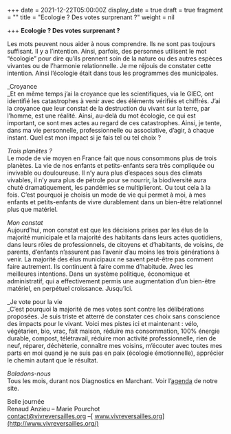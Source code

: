 +++
date = 2021-12-22T05:00:00Z
display_date = true
draft = true
fragment = ""
title = "Ecologie ? Des votes surprenant ?"
weight = nil

+++
**Ecologie ? Des votes surprenant ?**

Les mots peuvent nous aider à nous comprendre. Ils ne sont pas toujours suffisant. Il y a l’intention. Ainsi, parfois, des personnes utilisent le mot “écologie” pour dire qu’ils prennent soin de la nature ou des autres espèces vivantes ou de l’harmonie relationnelle. Je me réjouis de constater cette intention. Ainsi l’écologie était dans tous les programmes des municipales.

_Croyance  
_Et en même temps j’ai la croyance que les scientifiques, via le GIEC, ont identifié les catastrophes à venir avec des éléments vérifiés et chiffrés. J’ai la croyance que leur constat de la destruction du vivant sur la terre, par l’homme, est une réalité. Ainsi, au-delà du mot écologie, ce qui est important, ce sont mes actes au regard de ces catastrophes. Ainsi, je tente, dans ma vie personnelle, professionnelle ou associative, d’agir, à chaque instant. Quel est mon impact si je fais tel ou tel choix ?

_Trois planètes ?_  
Le mode de vie moyen en France fait que nous consommons plus de trois planètes. La vie de nos enfants et petits-enfants sera très compliquée ou invivable ou douloureuse. Il n’y aura plus d’espaces sous des climats vivables, il n’y aura plus de pétrole pour se nourrir, la biodiversité aura chuté dramatiquement, les pandémies se multiplieront. Ou tout cela à la fois. C’est pourquoi je choisis un mode de vie qui permet à moi, à mes enfants et petits-enfants de vivre durablement dans un bien-être relationnel plus que matériel.

_Mon constat_   
Aujourd’hui, mon constat est que les décisions prises par les élus de la majorité municipale et la majorité des habitants dans leurs actes quotidiens, dans leurs rôles de professionnels, de citoyens et d’habitants, de voisins, de parents, d’enfants n’assurent pas l’avenir d’au moins les trois générations à venir. La majorité des élus municipaux ne savent peut-être pas comment faire autrement. Ils continuent à faire comme d’habitude. Avec les meilleures intentions. Dans un système politique, économique et administratif, qui a effectivement permis une augmentation d’un bien-être matériel, en perpétuel croissance. Jusqu’ici.

_Je vote pour la vie  
_C’est pourquoi la majorité de mes votes sont contre les délibérations proposées. Je suis triste et atterré de constater ces choix sans conscience des impacts pour le vivant. Voici mes pistes ici et maintenant : vélo, végétarien, bio, vrac, fait maison, réduire ma consommation, 100% énergie durable, compost, télétravail, réduire mon activité professionnelle, rien de neuf, réparer, déchèterie, connaître mes voisins, m’écouter avec toutes mes parts en moi quand je ne suis pas en paix (écologie émotionnelle), apprécier le chemin autant que le résultat.

_Baladons-nous_  
Tous les mois, durant nos Diagnostics en Marchant. Voir l’[agenda](https://vivreversailles.org/?page_id=1449) de notre site.

Belle journée  
Renaud Anzieu – Marie Pourchot  
contact@vivreversailles.org –[ www.vivreversailles.org](http://www.vivreversailles.org/)